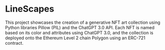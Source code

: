 # LineScapes
This project showcases the creation of a generative NFT art collection using Python libraries Pillow (PIL) and the ChatGPT 3.0 API. Each NFT is named based on its color and attributes using ChatGPT 3.0, and the collection is deployed onto the Ethereum Level 2 chain Polygon using an ERC-721 contract.
